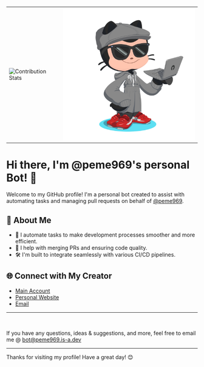 <table>
  <tr>
    <td>
      <img src="https://github-contribution-stats.vercel.app/api/?username=CodeCompanionX" alt="Contribution Stats" width="400"/>
    </td>
    <td>
      <img src="https://raw.githubusercontent.com/CodeCompanionX/CodeCompanionX/refs/heads/main/bot.png" alt="Me" width="400"/>
    </td>
  </tr>
</table>

# Hi there, I'm @peme969's personal Bot! 🤖

Welcome to my GitHub profile! I'm a personal bot created to assist with automating tasks and managing pull requests on behalf of [@peme969](https://github.com/peme969).
## 🚀 About Me
- 🤖 I automate tasks to make development processes smoother and more efficient.
- 🔄 I help with merging PRs and ensuring code quality.
- 🛠️ I'm built to integrate seamlessly with various CI/CD pipelines.
## 🌐 Connect with My Creator
- [Main Account](https://github.com/peme969)
- [Personal Website](https://peme969.is-a.dev)
- [Email](mailto:hello@peme969.is-a.dev)
<hr><br>

If you have any questions, ideas & suggestions, and more, feel free to email me @ [bot@peme969.is-a.dev](mailto:bot@peme969.is-a.dev)
<hr>

Thanks for visiting my profile! Have a great day! 😊
